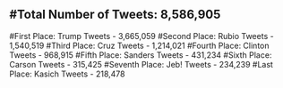 #Total Number of Tweets: 8,586,905 
---
#First Place: Trump Tweets - 3,665,059
#Second Place: Rubio Tweets - 1,540,519
#Third Place: Cruz Tweets - 1,214,021
#Fourth Place: Clinton Tweets - 968,915
#Fifth Place: Sanders Tweets - 431,234
#Sixth Place: Carson Tweets - 315,425
#Seventh Place: Jeb! Tweets - 234,239
#Last Place: Kasich Tweets - 218,478
